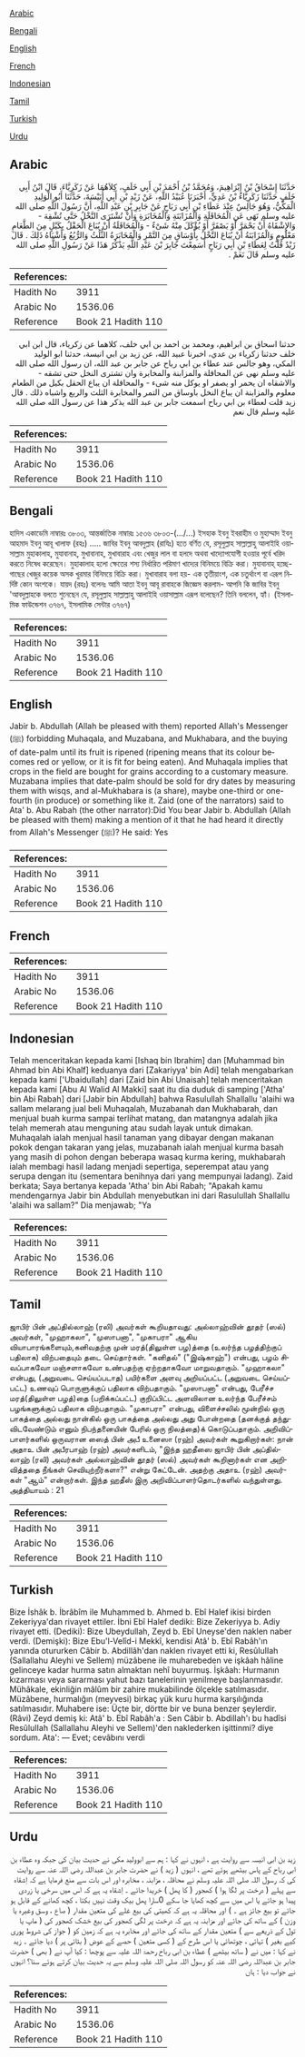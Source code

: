 [Arabic](#arabic)

[Bengali](#bengali)

[English](#english)

[French](#french)

[Indonesian](#indonesian)

[Tamil](#tamil)

[Turkish](#turkish)

[Urdu](#urdu)

## Arabic


<div dir="rtl" lang="ar" style={{fontSize:'larger',backgroundColor:'#f8f9fa',padding:20}}>
حَدَّثَنَا إِسْحَاقُ بْنُ إِبْرَاهِيمَ، وَمُحَمَّدُ بْنُ أَحْمَدَ بْنِ أَبِي خَلَفٍ، كِلاَهُمَا عَنْ زَكَرِيَّاءَ، قَالَ ابْنُ أَبِي خَلَفٍ حَدَّثَنَا زَكَرِيَّاءُ بْنُ عَدِيٍّ، أَخْبَرَنَا عُبَيْدُ اللَّهِ، عَنْ زَيْدِ بْنِ أَبِي أُنَيْسَةَ، حَدَّثَنَا أَبُو الْوَلِيدِ الْمَكِّيُّ، وَهُوَ جَالِسٌ عِنْدَ عَطَاءِ بْنِ أَبِي رَبَاحٍ عَنْ جَابِرِ بْنِ عَبْدِ اللَّهِ، أَنَّ رَسُولَ اللَّهِ صلى الله عليه وسلم نَهَى عَنِ الْمُحَاقَلَةِ وَالْمُزَابَنَةِ وَالْمُخَابَرَةِ وَأَنْ تُشْتَرَى النَّخْلُ حَتَّى تُشْقِهَ - وَالإِشْقَاهُ أَنْ يَحْمَرَّ أَوْ يَصْفَرَّ أَوْ يُؤْكَلَ مِنْهُ شَىْءٌ - وَالْمُحَاقَلَةُ أَنْ يُبَاعَ الْحَقْلُ بِكَيْلٍ مِنَ الطَّعَامِ مَعْلُومٍ وَالْمُزَابَنَةُ أَنْ يُبَاعَ النَّخْلُ بِأَوْسَاقٍ مِنَ التَّمْرِ وَالْمُخَابَرَةُ الثُّلُثُ وَالرُّبُعُ وَأَشْبَاهُ ذَلِكَ ‏.‏ قَالَ زَيْدٌ قُلْتُ لِعَطَاءِ بْنِ أَبِي رَبَاحٍ أَسَمِعْتَ جَابِرَ بْنَ عَبْدِ اللَّهِ يَذْكُرُ هَذَا عَنْ رَسُولِ اللَّهِ صلى الله عليه وسلم قَالَ نَعَمْ ‏.‏
</div>
<div style={{backgroundColor:'#f8f9fa',padding:20, marginBottom: 10}}><table> <thead> <tr> <th>References:</th> <th></th> </tr> </thead> <tbody><tr><td>Hadith No</td><td>3911</td></tr><tr><td>Arabic No</td><td>1536.06</td></tr><tr><td>Reference</td><td>Book 21 Hadith 110</td></tr></tbody></table></div>


<div dir="rtl" lang="ar" style={{fontSize:'larger',backgroundColor:'#f8f9fa',padding:20}}>
حدثنا اسحاق بن ابراهيم، ومحمد بن احمد بن ابي خلف، كلاهما عن زكرياء، قال ابن ابي خلف حدثنا زكرياء بن عدي، اخبرنا عبيد الله، عن زيد بن ابي انيسة، حدثنا ابو الوليد المكي، وهو جالس عند عطاء بن ابي رباح عن جابر بن عبد الله، ان رسول الله صلى الله عليه وسلم نهى عن المحاقلة والمزابنة والمخابرة وان تشترى النخل حتى تشقه - والاشقاه ان يحمر او يصفر او يوكل منه شىء - والمحاقلة ان يباع الحقل بكيل من الطعام معلوم والمزابنة ان يباع النخل باوساق من التمر والمخابرة الثلث والربع واشباه ذلك . قال زيد قلت لعطاء بن ابي رباح اسمعت جابر بن عبد الله يذكر هذا عن رسول الله صلى الله عليه وسلم قال نعم
</div>
<div style={{backgroundColor:'#f8f9fa',padding:20, marginBottom: 10}}><table> <thead> <tr> <th>References:</th> <th></th> </tr> </thead> <tbody><tr><td>Hadith No</td><td>3911</td></tr><tr><td>Arabic No</td><td>1536.06</td></tr><tr><td>Reference</td><td>Book 21 Hadith 110</td></tr></tbody></table></div>

## Bengali


<div dir="ltr" lang="bn" style={{fontSize:'larger',backgroundColor:'#f8f9fa',padding:20}}>
হাদিস একাডেমি নাম্বারঃ ৩৮০৩, আন্তর্জাতিক নাম্বারঃ ১৫৩৬ ৩৮০৩-(.../...) ইসহাক ইবনু ইবরাহীম ও মুহাম্মাদ ইবনু আহমাদ ইবনু আবূ খালাফ (রহঃ) ..... জাবির ইবনু আবদুল্লাহ (রাযিঃ) হতে বর্ণিত যে, রসূলুল্লাহ সাল্লাল্লাহু আলাইহি ওয়াসাল্লাম মুহাকালাহ, মুযাবানাহ, মুখাবানাহ, মুখাবারাহ এবং খেজুর লাল বা হলদে অথবা খাদ্যোপযোগী হওয়ার পূর্বে খরিদ করতে নিষেধ করেছেন। মুহাকালাহ হলো ক্ষেতের শস্য নির্ধারিত পরিমাণ খাদ্যের বিনিময়ে বিক্রি করা। মুযাবানাহ্ হচ্ছে- গাছের খেজুর কয়েক অসক খুরমার বিনিময়ে বিক্রি করা। মুখাবারাহ বলা হয়- এক তৃতীয়াংশ, এক চতুর্থাংশ বা এরূপ নির্দিষ্ট কোন অংশকে। যায়দ (রহঃ) বলেনঃ আমি আতা ইবনু আবূ রাবাহকে জিজ্ঞেস করলাম- আপনি কি জাবির ইবনু 'আবদুল্লাহকে বলতে শুনেছেন যে, রসূলুল্লাহ সাল্লাল্লাহু আলাইহি ওয়াসাল্লাম এরূপ বলেছেন? তিনি বললেন, হ্যাঁ। (ইসলামিক ফাউন্ডেশন ৩৭৬৭, ইসলামিক সেন্টার ৩৭৬৭)
</div>
<div style={{backgroundColor:'#f8f9fa',padding:20, marginBottom: 10}}><table> <thead> <tr> <th>References:</th> <th></th> </tr> </thead> <tbody><tr><td>Hadith No</td><td>3911</td></tr><tr><td>Arabic No</td><td>1536.06</td></tr><tr><td>Reference</td><td>Book 21 Hadith 110</td></tr></tbody></table></div>

## English


<div dir="ltr" lang="en" style={{fontSize:'larger',backgroundColor:'#f8f9fa',padding:20}}>
Jabir b. Abdullah (Allah be pleased with them) reported Allah's Messenger (ﷺ) forbidding Muhaqala, and Muzabana, and Mukhabara, and the buying of date-palm until its fruit is ripened (ripening means that its colour becomes red or yellow, or it is fit for being eaten). And Muhaqala implies that crops in the field are bought for grains according to a customary measure. Muzabana implies that date-palm should be sold for dry dates by measuring them with wisqs, and al-Mukhabara is (a share), maybe one-third or one-fourth (in produce) or something like it. Zaid (one of the narrators) said to Ata' b. Abu Rabah (the other narrator):Did You bear Jabir b. Abdullah (Allah be pleased with them) making a mention of it that he had heard it directly from Allah's Messenger (ﷺ)? He said: Yes
</div>
<div style={{backgroundColor:'#f8f9fa',padding:20, marginBottom: 10}}><table> <thead> <tr> <th>References:</th> <th></th> </tr> </thead> <tbody><tr><td>Hadith No</td><td>3911</td></tr><tr><td>Arabic No</td><td>1536.06</td></tr><tr><td>Reference</td><td>Book 21 Hadith 110</td></tr></tbody></table></div>

## French


<div dir="ltr" lang="fr" style={{fontSize:'larger',backgroundColor:'#f8f9fa',padding:20}}>

</div>
<div style={{backgroundColor:'#f8f9fa',padding:20, marginBottom: 10}}><table> <thead> <tr> <th>References:</th> <th></th> </tr> </thead> <tbody><tr><td>Hadith No</td><td>3911</td></tr><tr><td>Arabic No</td><td>1536.06</td></tr><tr><td>Reference</td><td>Book 21 Hadith 110</td></tr></tbody></table></div>

## Indonesian


<div dir="ltr" lang="id" style={{fontSize:'larger',backgroundColor:'#f8f9fa',padding:20}}>
Telah menceritakan kepada kami [Ishaq bin Ibrahim] dan [Muhammad bin Ahmad bin Abi Khalf] keduanya dari [Zakariyya' bin Adi] telah mengabarkan kepada kami ['Ubaidullah] dari [Zaid bin Abi Unaisah] telah menceritakan kepada kami [Abu Al Walid Al Makki] saat itu dia duduk di samping ['Atha' bin Abi Rabah] dari [Jabir bin Abdullah] bahwa Rasulullah Shallallu 'alaihi wa sallam melarang jual beli Muhaqalah, Muzabanah dan Mukhabarah, dan menjual buah kurma sampai terlihat matang, dan matangnya adalah jika telah memerah atau menguning atau sudah layak untuk dimakan. Muhaqalah ialah menjual hasil tanaman yang dibayar dengan makanan pokok dengan takaran yang jelas, muzabanah ialah menjual kurma basah yang masih di pohon dengan beberapa wasaq kurma kering, mukhabarah ialah membagi hasil ladang menjadi sepertiga, seperempat atau yang serupa dengan itu (sementara benihnya dari yang mempunyai ladang). Zaid berkata; Saya bertanya kepada 'Atha' bin Abi Rabah; "Apakah kamu mendengarnya Jabir bin Abdullah menyebutkan ini dari Rasulullah Shallallu 'alaihi wa sallam?" Dia menjawab; "Ya
</div>
<div style={{backgroundColor:'#f8f9fa',padding:20, marginBottom: 10}}><table> <thead> <tr> <th>References:</th> <th></th> </tr> </thead> <tbody><tr><td>Hadith No</td><td>3911</td></tr><tr><td>Arabic No</td><td>1536.06</td></tr><tr><td>Reference</td><td>Book 21 Hadith 110</td></tr></tbody></table></div>

## Tamil


<div dir="ltr" lang="ta" style={{fontSize:'larger',backgroundColor:'#f8f9fa',padding:20}}>
ஜாபிர் பின் அப்தில்லாஹ் (ரலி) அவர்கள் கூறியதாவது: அல்லாஹ்வின் தூதர் (ஸல்) அவர்கள், "முஹாகலா", "முஸாபனா", "முகாபரா" ஆகிய வியாபாரங்களையும்,கனிவதற்கு முன் மரத்(திலுள்ள பழ)த்தை (உலர்ந்த பழத்திற்குப் பதிலாக) விற்பதையும் தடை செய்தார்கள். "கனிதல்" ("இஷ்காஹ்") என்பது, பழம் சிவப்பாகவோ மஞ்சளாகவோ உண்பதற்கு ஏற்றதாகவோ மாறுவதாகும். "முஹாகலா" என்பது, (அறுவடை செய்யப்படாத) பயிர்களை அளவு அறியப்பட்ட (அறுவடை செய்யப்பட்ட) உணவுப் பொருளுக்குப் பதிலாக விற்பதாகும். "முஸாபனா" என்பது, பேரீச்ச மரத்(திலுள்ள பழத்)தை (பறிக்கப்பட்ட) குறிப்பிட்ட அளவிலான உலர்ந்த பேரீச்சம் பழங்களுக்குப் பதிலாக விற்பதாகும். "முகாபரா" என்பது, விளைச்சலில் மூன்றில் ஒரு பாகத்தை அல்லது நான்கில் ஒரு பாகத்தை அல்லது அது போன்றதை (தனக்குத் தந்துவிடவேண்டும் எனும் நிபந்தனையின் பேரில் ஒரு நிலத்தை)க் கொடுப்பதாகும். அறிவிப்பாளர்களில் ஒருவரான ஸைத் பின் அபீ உனைஸா (ரஹ்) அவர்கள் கூறுகிறார்கள்: நான் அதாஉ பின் அபீரபாஹ் (ரஹ்) அவர்களிடம், "இந்த ஹதீஸை ஜாபிர் பின் அப்தில்லாஹ் (ரலி) அவர்கள் அல்லாஹ்வின் தூதர் (ஸல்) அவர்கள் கூறினார்கள் என அறிவித்ததை நீங்கள் செவியுற்றீர்களா?" என்று கேட்டேன். அதற்கு அதாஉ (ரஹ்) அவர்கள் "ஆம்" என்றார்கள். இந்த ஹதீஸ் இரு அறிவிப்பாளர்தொடர்களில் வந்துள்ளது. அத்தியாயம் : 21
</div>
<div style={{backgroundColor:'#f8f9fa',padding:20, marginBottom: 10}}><table> <thead> <tr> <th>References:</th> <th></th> </tr> </thead> <tbody><tr><td>Hadith No</td><td>3911</td></tr><tr><td>Arabic No</td><td>1536.06</td></tr><tr><td>Reference</td><td>Book 21 Hadith 110</td></tr></tbody></table></div>

## Turkish


<div dir="ltr" lang="tr" style={{fontSize:'larger',backgroundColor:'#f8f9fa',padding:20}}>
Bize İshâk b. İbrâbîm ile Muhammed b. Ahmed b. Ebî Halef ikisi birden Zekeriyya'dan rivayet ettiler. İbni Ebî Halef dediki: Bize Zekeriyya b. Adiy rivayet etti. (Dediki): Bize Ubeydullah, Zeyd b. Ebî Uneyse'den naklen naber verdi. (Demişki): Bize Ebu'l-Velîd-i Mekkî, kendisi Atâ' b. Ebî Rabâh'ın yanında otururken Câbir b. Abdillâh'dan naklen rivayet etti ki, ResûluIIah (Sallallahu Aleyhi ve Sellem) müzâbene ile muharebeden ve işkâah hâline gelinceye kadar hurma satın almaktan nehî buyurmuş. İşkâah: Hurmanın kızarması veya sararması yahut bazı tanelerinin yenilmeye başlanmasıdır. Mühâkale, ekinliğin mâlûm bir zahire mukabilinde ölçekle satılmasıdır. Müzâbene, hurmalığın (meyvesi) birkaç yük kuru hurma karşılığında satılmasıdır. Muhabere ise: Üçte bir, dörtte bir ve buna benzer şeylerdir. (Râvi) Zeyd demiş ki: Atâ' b. Ebî Rabâh'a : Sen Câbir b. Abdillah'ı bu hadîsi ResûluIIah (Sallallahu Aleyhi ve Sellem)'den naklederken işittinmi? diye sordum. Ata': — Evet; cevâbını verdi
</div>
<div style={{backgroundColor:'#f8f9fa',padding:20, marginBottom: 10}}><table> <thead> <tr> <th>References:</th> <th></th> </tr> </thead> <tbody><tr><td>Hadith No</td><td>3911</td></tr><tr><td>Arabic No</td><td>1536.06</td></tr><tr><td>Reference</td><td>Book 21 Hadith 110</td></tr></tbody></table></div>

## Urdu


<div dir="rtl" lang="ur" style={{fontSize:'larger',backgroundColor:'#f8f9fa',padding:20}}>
زید بن ابی انیسہ سے روایت ہے ، انہوں نے کہا : ہم سے ابوولید مکی نے حدیث بیان کی جبکہ وہ عطاء بن ابی رباح کے پاس بیٹھے ہوئے تھے ، انہوں ( زید ) نے حضرت جابر بن عبداللہ رضی اللہ عنہ سے روایت کی کہ رسول اللہ صلی اللہ علیہ وسلم نے محاقلہ ، مزابنہ ، مخابرہ اور اس بات سے منع فرمایا ہے کہ اِشقاہ سے پہلے ( درخت پر لگا ہوا ) کھجور ( کا پھل ) خریدا جائے ۔ اِشقاہ یہ ہے کہ اس میں سرخی یا زردی پیدا ہو جائے یا اس میں سے کچھ کھایا جا سکے 0سارا پھل بیک وقت نہیں بکتا ، کچھ کھانے کے قابل ہو جائے تو بیع جائز ہے ۔ ) اور محاقلہ یہ ہے کہ کھیتی کی بیع غلے کی متعین مقدار ( صاع ، وسق وغیرہ یا وزن ) کے ساتھ کی جائے اور مزابنہ یہ ہے کہ درخت پر لگی کھجور کی بیع خشک کھجور کی ( ماپ یا تول کے ذریعے سے ) متعین مقدار کے ساتھ کی جائے اور مخابرہ یہ ہے کہ زمین کو ( جواز کی شروط پوری کیے بغیر ) تہائی ، چوتھائی یا اس طرح کے ( کسی متعین ) حصے کے عوض ( بٹائی پر ) دیا جائے ۔ زید نے کہا : میں نے ( ساتھ بیٹھے ) عطاء بن ابی رباح رحمۃ اللہ علیہ سے پوچھا : کیا آپ نے ( بھی ) حضرت جابر بن عبداللہ رضی اللہ عنہ کو رسول اللہ صلی اللہ علیہ وسلم سے یہ حدیث بیان کرتے ہوئے سنا؟ انہوں نے جواب دیا : ہاں
</div>
<div style={{backgroundColor:'#f8f9fa',padding:20, marginBottom: 10}}><table> <thead> <tr> <th>References:</th> <th></th> </tr> </thead> <tbody><tr><td>Hadith No</td><td>3911</td></tr><tr><td>Arabic No</td><td>1536.06</td></tr><tr><td>Reference</td><td>Book 21 Hadith 110</td></tr></tbody></table></div>